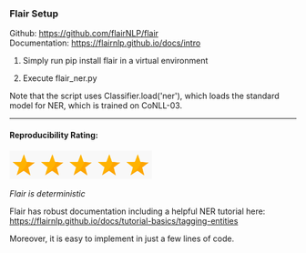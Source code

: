 ### Flair Setup

Github: https://github.com/flairNLP/flair \
Documentation: https://flairnlp.github.io/docs/intro

1. Simply run pip install flair in a virtual environment

2. Execute flair_ner.py

Note that the script uses Classifier.load('ner'), which loads the standard model for NER, which is trained on CoNLL-03.

---------

#### Reproducibility Rating:

<img src="../../star_clip.jpg" alt="Star" width="50" height="50"><img src="../../star_clip.jpg" alt="Star" width="50" height="50"><img src="../../star_clip.jpg" alt="Star" width="50" height="50"><img src="../../star_clip.jpg" alt="Star" width="50" height="50"><img src="../../star_clip.jpg" alt="Star" width="50" height="50">

*Flair is deterministic*

Flair has robust documentation including a helpful NER tutorial here: https://flairnlp.github.io/docs/tutorial-basics/tagging-entities

Moreover, it is easy to implement in just a few lines of code.
